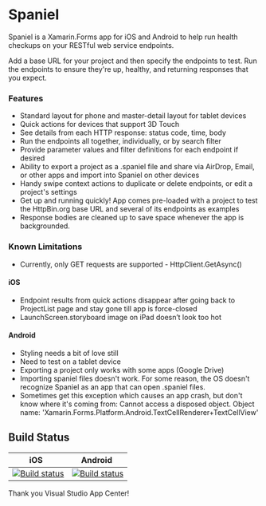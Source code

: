 # Spaniel
Spaniel is a Xamarin.Forms app for iOS and Android to help run health checkups on your RESTful web service endpoints.  

Add a base URL for your project and then specify the endpoints to test. Run the endpoints to ensure they're up, healthy, and returning responses that you expect.


### Features
 - Standard layout for phone and master-detail layout for tablet devices
 - Quick actions for devices that support 3D Touch
 - See details from each HTTP response: status code, time, body
 - Run the endpoints all together, individually, or by search filter
 - Provide parameter values and filter definitions for each endpoint if desired
 - Ability to export a project as a .spaniel file and share via AirDrop, Email, or other apps and import into Spaniel on other devices
 - Handy swipe context actions to duplicate or delete endpoints, or edit a project's settings
 - Get up and running quickly! App comes pre-loaded with a project to test the HttpBin.org base URL and several of its endpoints as examples
 - Response bodies are cleaned up to save space whenever the app is backgrounded.


### Known Limitations 
 - Currently, only GET requests are supported - HttpClient.GetAsync()

#### iOS
 - Endpoint results from quick actions disappear after going back to ProjectList page and stay gone till app is force-closed
 - LaunchScreen.storyboard image on iPad doesn’t look too hot
 
#### Android
 - Styling needs a bit of love still
 - Need to test on a tablet device
 - Exporting a project only works with some apps (Google Drive)
 - Importing spaniel files doesn't work. For some reason, the OS doesn't recognize Spaniel as an app that can open .spaniel files.
 - Sometimes get this exception which causes an app crash, but don't know where it's coming from: Cannot access a disposed object. Object name: 'Xamarin.Forms.Platform.Android.TextCellRenderer+TextCellView'


## Build Status 
| iOS           | Android       |
| ------------- | ------------- |
| [![Build status](https://build.appcenter.ms/v0.1/apps/8edd5bde-f44e-4474-89d8-7c13fbb9f365/branches/master/badge)](https://appcenter.ms) | [![Build status](https://build.appcenter.ms/v0.1/apps/d6ce6820-4683-4d5f-ad51-2f2e633453ed/branches/master/badge)](https://appcenter.ms)  |

Thank you Visual Studio App Center!
